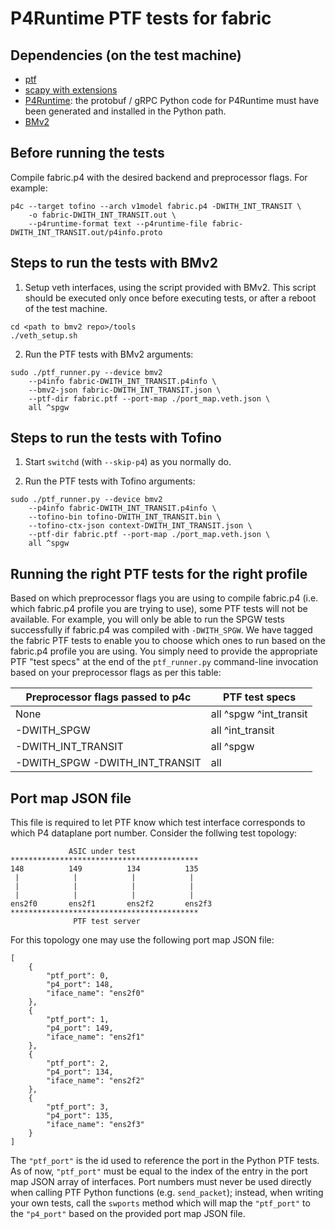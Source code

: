 # P4Runtime PTF tests for fabric

## Dependencies (on the test machine)

- [ptf](https://github.com/p4lang/ptf)
- [scapy with extensions](https://github.com/p4lang/scapy-vxlan)
- [P4Runtime](https://github.com/p4lang/PI#building-p4runtimeproto): the
protobuf / gRPC Python code for P4Runtime must have been generated and installed
in the Python path.
- [BMv2](https://github.com/p4lang/behavioral-model/blob/master/targets/simple_switch_grpc)

## Before running the tests

Compile fabric.p4 with the desired backend and preprocessor flags. For example:

```
p4c --target tofino --arch v1model fabric.p4 -DWITH_INT_TRANSIT \
    -o fabric-DWITH_INT_TRANSIT.out \
    --p4runtime-format text --p4runtime-file fabric-DWITH_INT_TRANSIT.out/p4info.proto
```

## Steps to run the tests with BMv2

1. Setup veth interfaces, using the script provided with BMv2. This script
should be executed only once before executing tests, or after a reboot of the
test machine.

```
cd <path to bmv2 repo>/tools
./veth_setup.sh
```

2. Run the PTF tests with BMv2 arguments:

```
sudo ./ptf_runner.py --device bmv2 
    --p4info fabric-DWITH_INT_TRANSIT.p4info \
    --bmv2-json fabric-DWITH_INT_TRANSIT.json \
    --ptf-dir fabric.ptf --port-map ./port_map.veth.json \
    all ^spgw
```

## Steps to run the tests with Tofino

1. Start `switchd` (with `--skip-p4`) as you normally do.
   
3. Run the PTF tests with Tofino arguments:

```
sudo ./ptf_runner.py --device bmv2 
    --p4info fabric-DWITH_INT_TRANSIT.p4info \
    --tofino-bin tofino-DWITH_INT_TRANSIT.bin \
    --tofino-ctx-json context-DWITH_INT_TRANSIT.json \
    --ptf-dir fabric.ptf --port-map ./port_map.veth.json \
    all ^spgw
```

## Running the right PTF tests for the right profile

Based on which preprocessor flags you are using to compile fabric.p4 (i.e. which
fabric.p4 profile you are trying to use), some PTF tests will not be
available. For example, you will only be able to run the SPGW tests successfully
if fabric.p4 was compiled with `-DWITH_SPGW`. We have tagged the fabric PTF
tests to enable you to choose which ones to run based on the fabric.p4 profile
you are using. You simply need to provide the appropriate PTF "test specs" at
the end of the `ptf_runner.py` command-line invocation based on your
preprocessor flags as per this table:

| Preprocessor flags passed to p4c | PTF test specs |
| -------------------------------- | -------------- |
| None | all ^spgw ^int_transit |
| -DWITH_SPGW | all ^int_transit |
| -DWITH_INT_TRANSIT | all ^spgw |
| -DWITH_SPGW -DWITH_INT_TRANSIT | all |

## Port map JSON file

This file is required to let PTF know which test interface corresponds to which
P4 dataplane port number. Consider the follwing test topology:

```
             ASIC under test
******************************************
148          149          134          135
 |            |            |            |
 |            |            |            |
 |            |            |            |
ens2f0       ens2f1       ens2f2       ens2f3
******************************************
              PTF test server
```

For this topology one may use the following port map JSON file:
```
[
    {
        "ptf_port": 0,
        "p4_port": 148,
        "iface_name": "ens2f0"
    },
    {
        "ptf_port": 1,
        "p4_port": 149,
        "iface_name": "ens2f1"
    },
    {
        "ptf_port": 2,
        "p4_port": 134,
        "iface_name": "ens2f2"
    },
    {
        "ptf_port": 3,
        "p4_port": 135,
        "iface_name": "ens2f3"
    }
]
```

The `"ptf_port"` is the id used to reference the port in the Python PTF
tests. As of now, `"ptf_port"` must be equal to the index of the entry in the
port map JSON array of interfaces. Port numbers must never be used directly when
calling PTF Python functions (e.g. `send_packet`); instead, when writing your
own tests, call the `swports` method which will map the `"ptf_port"` to the
`"p4_port"` based on the provided port map JSON file.
